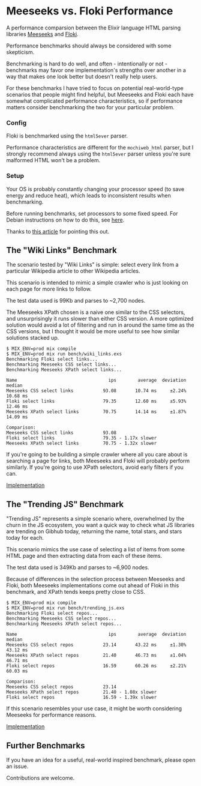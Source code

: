 # Meeseeks vs. Floki Performance

A performance comparsion between the Elixir language HTML parsing libraries [Meeseeks](https://github.com/mischov/meeseeks) and [Floki](https://github.com/philss/floki).

Performance benchmarks should always be considered with some skepticism.

Benchmarking is hard to do well, and often - intentionally or not - benchmarks may favor one implementation's strengths over another in a way that makes one look better but doesn't really help users.

For these benchmarks I have tried to focus on potential real-world-type scenarios that people might find helpful, but Meeseeks and Floki each have somewhat complicated performance characteristics, so if performance matters consider benchmarking the two for your particular problem.

### Config

Floki is benchmarked using the `html5ever` parser.

Performance characteristics are different for the `mochiweb_html` parser, but I strongly recommend always using the `html5ever` parser unless you're sure malformed HTML won't be a problem.

### Setup

Your OS is probably constantly changing your processor speed (to save energy and reduce heat), which leads to inconsistent results when benchmarking.

Before running benchmarks, set processors to some fixed speed. For Debian instructions on how to do this, see [here](https://wiki.debian.org/HowTo/CpuFrequencyScaling).

Thanks to [this article](https://medium.com/learn-elixir/speed-up-data-access-in-elixir-842617030514) for pointing this out.

## The "Wiki Links" Benchmark

The scenario tested by "Wiki Links" is simple: select every link from a particular Wikipedia article to other Wikipedia articles.

This scenario is intended to mimic a simple crawler who is just looking on each page for more links to follow.

The test data used is 99Kb and parses to ~2,700 nodes.

The Meeseeks XPath chosen is a naive one similar to the CSS selectors, and unsurprisingly it runs slower than either CSS version. A more optimized solution would avoid a lot of filtering and run in around the same time as the CSS versions, but I thought it would be more useful to see how similar solutions stacked up.

```
$ MIX_ENV=prod mix compile
$ MIX_ENV=prod mix run bench/wiki_links.exs
Benchmarking Floki select links...
Benchmarking Meeseeks CSS select links...
Benchmarking Meeseeks XPath select links...

Name                                  ips        average  deviation         median
Meeseeks CSS select links           93.08       10.74 ms     ±2.24%       10.68 ms
Floki select links                  79.35       12.60 ms     ±5.93%       12.46 ms
Meeseeks XPath select links         70.75       14.14 ms     ±1.87%       14.09 ms

Comparison:
Meeseeks CSS select links           93.08
Floki select links                  79.35 - 1.17x slower
Meeseeks XPath select links         70.75 - 1.32x slower
```

If you're going to be building a simple crawler where all you care about is searching a page for links, both Meeseeks and Floki will probably perform similarly. If you're going to use XPath selectors, avoid early filters if you can.

[Implementation](https://github.com/mischov/meeseeks_floki_bench/blob/master/lib/meeseeks_floki_bench/wiki_links.ex)

## The "Trending JS" Benchmark

"Trending JS" represents a simple scenario where, overwhelmed by the churn in the JS ecosystem, you want a quick way to check what JS libraries are trending on Gibhub today, returning the name, total stars, and stars today for each.

This scenario mimics the use case of selecting a list of items from some HTML page and then extracting data from each of these items.

The test data used is 349Kb and parses to ~6,900 nodes.

Because of differences in the selection process between Meeseeks and Floki, both Meeseeks implementations come out ahead of Floki in this benchmark, and XPath tends keeps pretty close to CSS.

```
$ MIX_ENV=prod mix compile
$ MIX_ENV=prod mix run bench/trending_js.exs
Benchmarking Floki select repos...
Benchmarking Meeseeks CSS select repos...
Benchmarking Meeseeks XPath select repos...

Name                                  ips        average  deviation         median
Meeseeks CSS select repos           23.14       43.22 ms     ±1.30%       43.12 ms
Meeseeks XPath select repos         21.40       46.73 ms     ±1.04%       46.71 ms
Floki select repos                  16.59       60.26 ms     ±2.21%       60.03 ms

Comparison:
Meeseeks CSS select repos           23.14
Meeseeks XPath select repos         21.40 - 1.08x slower
Floki select repos                  16.59 - 1.39x slower
```

If this scenario resembles your use case, it might be worth considering Meeseeks for performance reasons.

[Implementation](https://github.com/mischov/meeseeks_floki_bench/blob/master/lib/meeseeks_floki_bench/trending_js.ex)

## Further Benchmarks

If you have an idea for a useful, real-world inspired benchmark, please open an issue.

Contributions are welcome.
